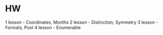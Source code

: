 # HW

1 lesson - Coordinates, Months
2 lesson - Distinction, Symmetry
3 lesson - Formats, Post
4 lesson - Enumerable
